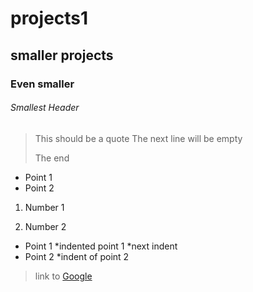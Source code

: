 # projects1
## smaller projects

### Even smaller

###### Smallest Header

>This should be a quote
>The next line will be empty
>
>The end

* Point 1
* Point 2

1. Number 1

2. Number 2

* Point 1
 *indented point 1
 *next indent
* Point 2
 *indent of point 2

>link to [Google][google-link]

[google-link]:https://www.youtube.com/watch?v=dQw4w9WgXcQ

